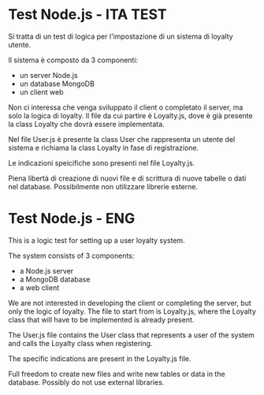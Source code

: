 # Test Node.js - ITA TEST

Si tratta di un test di logica per l'impostazione di un sistema di loyalty utente.

Il sistema è composto da 3 componenti:

- un server Node.js
- un database MongoDB
- un client web

Non ci interessa che venga sviluppato il client o completato il server, ma solo la logica di loyalty.
Il file da cui partire è Loyalty.js, dove è già presente la class Loyalty che dovrà essere implementata.

Nel file User.js è presente la class User che rappresenta un utente del sistema e richiama la class Loyalty in fase di registrazione.

Le indicazioni speicifiche sono presenti nel file Loyalty.js.

Piena libertà di creazione di nuovi file e di scrittura di nuove tabelle o dati nel database.
Possibilmente non utilizzare librerie esterne.

# Test Node.js - ENG

This is a logic test for setting up a user loyalty system.

The system consists of 3 components:

- a Node.js server
- a MongoDB database
- a web client

We are not interested in developing the client or completing the server, but only the logic of loyalty.
The file to start from is Loyalty.js, where the Loyalty class that will have to be implemented is already present.

The User.js file contains the User class that represents a user of the system and calls the Loyalty class when registering.

The specific indications are present in the Loyalty.js file.

Full freedom to create new files and write new tables or data in the database.
Possibly do not use external libraries.
